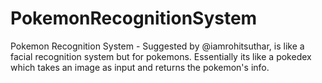 # PokemonRecognitionSystem
Pokemon Recognition System - Suggested by @iamrohitsuthar, is like a facial recognition system but for pokemons. Essentially its like a pokedex which takes an image as input and returns the pokemon's info.
